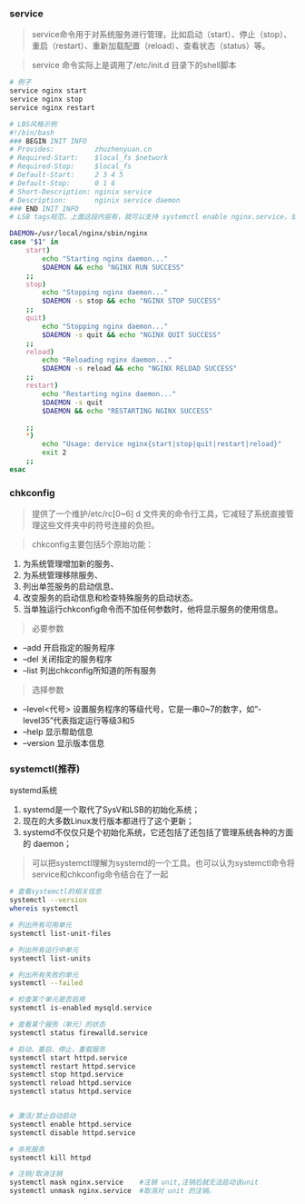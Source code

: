 ### service

> service命令用于对系统服务进行管理，比如启动（start）、停止（stop）、重启（restart）、重新加载配置（reload）、查看状态（status）等。

> service 命令实际上是调用了/etc/init.d 目录下的shell脚本

```bash
# 例子
service nginx start
service nginx stop
service nginx restart 
```
```bash
# LBS风格示例
#!/bin/bash  
### BEGIN INIT INFO
# Provides:          zhuzhenyuan.cn
# Required-Start:    $local_fs $network
# Required-Stop:     $local_fs
# Default-Start:     2 3 4 5
# Default-Stop:      0 1 6
# Short-Description: nginix service
# Description:       nginix service daemon
### END INIT INFO 
# LSB tags规范，上面这段内容有，就可以支持 systemctl enable nginx.service，或者直接 apt-get remove insserv

DAEMON=/usr/local/nginx/sbin/nginx
case "$1" in
    start)
        echo "Starting nginx daemon..."
        $DAEMON && echo "NGINX RUN SUCCESS"
    ;;
    stop)
        echo "Stopping nginx daemon..."
        $DAEMON -s stop && echo "NGINX STOP SUCCESS"
    ;;
    quit)
        echo "Stopping nginx daemon..."
        $DAEMON -s quit && echo "NGINX QUIT SUCCESS"
    ;;
    reload)
        echo "Reloading nginx daemon..."
        $DAEMON -s reload && echo "NGINX RELOAD SUCCESS"
    ;;
    restart)
        echo "Restarting nginx daemon..."
        $DAEMON -s quit
        $DAEMON && echo "RESTARTING NGINX SUCCESS"

    ;;
    *)
        echo "Usage: dervice nginx{start|stop|quit|restart|reload}"
        exit 2
    ;;
esac
```

### chkconfig

> 提供了一个维护/etc/rc[0~6] d 文件夹的命令行工具，它减轻了系统直接管理这些文件夹中的符号连接的负担。

> chkconfig主要包括5个原始功能：
1. 为系统管理增加新的服务、  
1. 为系统管理移除服务、  
1. 列出单签服务的启动信息、  
1. 改变服务的启动信息和检查特殊服务的启动状态。  
1. 当单独运行chkconfig命令而不加任何参数时，他将显示服务的使用信息。  
> 必要参数 
- –add 开启指定的服务程序 
- –del 关闭指定的服务程序 
- –list 列出chkconfig所知道的所有服务

> 选择参数 
- –level<代号> 设置服务程序的等级代号，它是一串0~7的数字，如“-level35”代表指定运行等级3和5 
- –help 显示帮助信息 
- –version 显示版本信息


### systemctl(推荐)

systemd系统
1. systemd是一个取代了SysV和LSB的初始化系统；
1. 现在的大多数Linux发行版本都进行了这个更新；
1. systemd不仅仅只是个初始化系统，它还包括了还包括了管理系统各种的方面的 daemon；


> 可以把systemctl理解为systemd的一个工具。也可以认为systemctl命令将service和chkconfig命令结合在了一起

```bash
# 查看systemctl的相关信息
systemctl --version
whereis systemctl

# 列出所有可用单元
systemctl list-unit-files

# 列出所有运行中单元
systemctl list-units

# 列出所有失败的单元
systemctl --failed

# 检查某个单元是否启用
systemctl is-enabled mysqld.service

# 查看某个服务（单元）的状态
systemctl status firewalld.service

# 启动、重启、停止、重载服务
systemctl start httpd.service
systemctl restart httpd.service
systemctl stop httpd.service
systemctl reload httpd.service
systemctl status httpd.service


# 激活/禁止自动启动
systemctl enable httpd.service
systemctl disable httpd.service

# 杀死服务
systemctl kill httpd

# 注销/取消注销
systemctl mask nginx.service	#注销 unit,注销后就无法启动该unit
systemctl unmask nginx.service	#取消对 unit 的注销。
```
